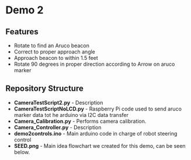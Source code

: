 # Demo 2

## Features
- Rotate to find an Aruco beacon
- Correct to proper approach angle
- Approach beacon to within 1.5 feet
- Rotate 90 degrees in proper direction according to Arrow on aruco marker

## Repository Structure
- **CameraTestScript2.py** - Description
- **CameraTestScriptNoLCD.py** - Raspberry Pi code used to send aruco marker data tot he arduino via I2C data transfer
- **Camera_Calibration.py** - Performs camera calibration.
- **Camera_Controller.py** - Description
- **demo2controls.ino** - Main arduino code in charge of robot steering control
- **SEED.png** - Main idea flowchart we created for this demo, can be seen below.

